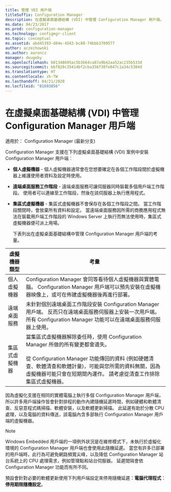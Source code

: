 ```yaml
---
title: 管理 VDI 用戶端
titleSuffix: Configuration Manager
description: 在虛擬桌面基礎結構 (VDI) 中管理 Configuration Manager 用戶端。
ms.date: 04/23/2017
ms.prod: configuration-manager
ms.technology: configmgr-client
ms.topic: conceptual
ms.assetid: abd45393-d84e-4583-bc80-74bbb3709577
author: aczechowski
ms.author: aaroncz
manager: dougeby
ms.openlocfilehash: b01348695ac5b3b64ca87a9b42aa52ac235b533d
ms.sourcegitcommit: bbf820c35414bf2cba356f30fe047c1a34c5384d
ms.translationtype: HT
ms.contentlocale: zh-TW
ms.lasthandoff: 04/21/2020
ms.locfileid: "81693856"
---
```

# <a name="manage-configuration-manager-clients-in-a-virtual-desktop-infrastructure-vdi"></a>在虛擬桌面基礎結構 (VDI) 中管理 Configuration Manager 用戶端

適用於：  Configuration Manager (最新分支)

Configuration Manager 支援在下列虛擬桌面基礎結構 (VDI) 案例中安裝 Configuration Manager 用戶端︰  

- **個人虛擬機器** - 個人虛擬機器通常會在您想要確定在各個工作階段間於虛擬機器上維護使用者資料及設定時使用。  

- **遠端桌面服務工作階段** - 遠端桌面服務可讓伺服器同時裝載多個用戶端工作階段。 使用者可以連線至工作階段，然後在該伺服器上執行應用程式。  

- **集區式虛擬機器** - 集區式虛擬機器不會保存在各個工作階段之間。 當工作階段關閉時，會放棄所有資料和設定。 當遠端桌面服務因所需的商務應用程式無法在裝載用戶端工作階段的 Windows Server 上執行而無法使用時，集區式虛擬機器便可派上用場。  

  下表列出在虛擬桌面基礎結構中管理 Configuration Manager 用戶端的考量。  

|虛擬機器類型|考量|  
|--------------------------|--------------------|  
|個人虛擬機器|Configuration Manager 會同等看待個人虛擬機器與實體電腦。 Configuration Manager 用戶端可以預先安裝在虛擬機器映像上，或可在佈建虛擬機器後再進行部署。|  
|遠端桌面服務|未針對個別遠端桌面工作階段安裝 Configuration Manager 用戶端。 反而只在遠端桌面服務伺服器上安裝一次用戶端。 所有 Configuration Manager 功能可以在遠端桌面服務伺服器上使用。|  
|集區式虛擬機器|當集區式虛擬機器解除委任時，使用 Configuration Manager 所做的所有變更都會遺失。<br /><br /> 從 Configuration Manager 功能傳回的資料 (例如硬體清查、軟體清查和軟體計量)，可能與您所需的資料無關，因為虛擬機器可能只會在短期間內運作。 請考慮從清查工作排除集區式虛擬機器。|  

 因為虛擬化支援在相同的實體電腦上執行多個 Configuration Manager 用戶端，所以許多用戶端操作皆會針對排程的動作內建隨機延遲時間，例如硬體和軟體清查、反惡意程式碼掃描、軟體安裝，以及軟體更新掃描。 此延遲有助於分散 CPU 處理，以及電腦的資料傳送，該電腦內含多部執行 Configuration Manager 用戶端的虛擬機器。  

> [!NOTE]  
>  Windows Embedded 用戶端的一項例外狀況是在維修模式下，未執行於虛擬化環境的 Configuration Manager 用戶端也會使用此隨機延遲。 當您有許多已部署的用戶端時，此行為可避免網路頻寬尖峰，以及降低 Configuration Manager 站台系統上的 CPU 處理需求，例如管理點和站台伺服器。 延遲間隔會依 Configuration Manager 功能而有所不同。  
>   
>  預設會針對必要的軟體更新使用下列用戶端設定來停用隨機延遲：**電腦代理程式**：**停用期限隨機設定**。
